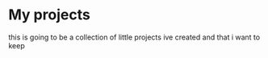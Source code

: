 # My projects
this is going to be a collection of little projects ive created and that i want to keep 